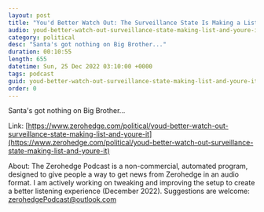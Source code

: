 ```yaml
---
layout: post
title: "You'd Better Watch Out: The Surveillance State Is Making a List, And You're On It"
audio: youd-better-watch-out-surveillance-state-making-list-and-youre-it-0
category: political
desc: "Santa's got nothing on Big Brother..."
duration: 00:10:55
length: 655
datetime: Sun, 25 Dec 2022 03:10:00 +0000
tags: podcast
guid: youd-better-watch-out-surveillance-state-making-list-and-youre-it-0
order: 0
---
```

Santa's got nothing on Big Brother...

Link: [https://www.zerohedge.com/political/youd-better-watch-out-surveillance-state-making-list-and-youre-it](https://www.zerohedge.com/political/youd-better-watch-out-surveillance-state-making-list-and-youre-it)

About: The Zerohedge Podcast is a non-commercial, automated program, designed to give people a way to get news from Zerohedge in an audio format.  I am actively working on tweaking and improving the setup to create a better listening experience (December 2022).  Suggestions are welcome: [zerohedgePodcast@outlook.com](mailto:zerohedgePodcast@outlook.com)
